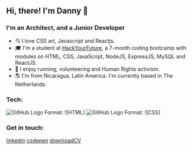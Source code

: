 ## Hi, there! I'm Danny 👋 

### I'm an Architect, and a Junior Developer

* 💘  I love CSS art, Javascript and Reactjs. 
* 🎓  I'm a student at [HackYourFuture], a 7-month coding bootcamp with modules on HTML, CSS, JavaScript, NodeJS, ExpressJS, MySQL and ReactJS.
* 🙌  I enjoy running, volunteering and Human Rights activism.
* 🌎  I'm from Nicaragua, Latin America. I'm currently based in The Netherlands.

### Tech: 
![GitHub Logo](/Users/hackyourfuture/Documents/LOGOS/html.png)
Format: ![HTML]
![GitHub Logo](/Users/hackyourfuture/Documents/LOGOS/css.png)
Format: ![CSS]

### Get in touch: 
[linkedin] [codepen] [downloadCV]



[HackYourFuture]:https://www.hackyourfuture.net/
[linkedin]: https://www.linkedin.com/in/danny-osorio-177b51121/
[codepen]: https://codepen.io/danny-osorio
[downloadCV]: https://bit.ly/3fhxAxU